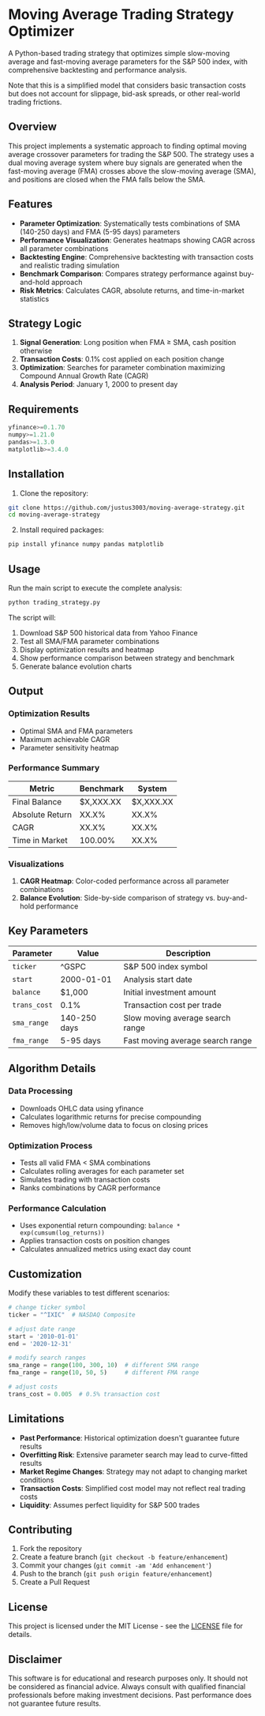 # Moving Average Trading Strategy Optimizer

A Python-based trading strategy that optimizes simple slow-moving average and fast-moving average parameters for the S&P 500 index, with comprehensive backtesting and performance analysis.

Note that this is a simplified model that considers basic transaction costs but does not account for slippage, bid-ask spreads, or other real-world trading frictions.

## Overview

This project implements a systematic approach to finding optimal moving average crossover parameters for trading the S&P 500. The strategy uses a dual moving average system where buy signals are generated when the fast-moving average (FMA) crosses above the slow-moving average (SMA), and positions are closed when the FMA falls below the SMA.

## Features

- **Parameter Optimization**: Systematically tests combinations of SMA (140-250 days) and FMA (5-95 days) parameters
- **Performance Visualization**: Generates heatmaps showing CAGR across all parameter combinations
- **Backtesting Engine**: Comprehensive backtesting with transaction costs and realistic trading simulation
- **Benchmark Comparison**: Compares strategy performance against buy-and-hold approach
- **Risk Metrics**: Calculates CAGR, absolute returns, and time-in-market statistics

## Strategy Logic

1. **Signal Generation**: Long position when FMA ≥ SMA, cash position otherwise
2. **Transaction Costs**: 0.1% cost applied on each position change
3. **Optimization**: Searches for parameter combination maximizing Compound Annual Growth Rate (CAGR)
4. **Analysis Period**: January 1, 2000 to present day

## Requirements

```python
yfinance>=0.1.70
numpy>=1.21.0
pandas>=1.3.0
matplotlib>=3.4.0
```

## Installation

1. Clone the repository:
```bash
git clone https://github.com/justus3003/moving-average-strategy.git
cd moving-average-strategy
```

2. Install required packages:
```bash
pip install yfinance numpy pandas matplotlib
```

## Usage

Run the main script to execute the complete analysis:

```bash
python trading_strategy.py
```

The script will:
1. Download S&P 500 historical data from Yahoo Finance
2. Test all SMA/FMA parameter combinations
3. Display optimization results and heatmap
4. Show performance comparison between strategy and benchmark
5. Generate balance evolution charts

## Output

### Optimization Results
- Optimal SMA and FMA parameters
- Maximum achievable CAGR
- Parameter sensitivity heatmap

### Performance Summary
| Metric | Benchmark | System |
|--------|-----------|---------|
| Final Balance | $X,XXX.XX | $X,XXX.XX |
| Absolute Return | XX.X% | XX.X% |
| CAGR | XX.X% | XX.X% |
| Time in Market | 100.00% | XX.X% |

### Visualizations
1. **CAGR Heatmap**: Color-coded performance across all parameter combinations
2. **Balance Evolution**: Side-by-side comparison of strategy vs. buy-and-hold performance

## Key Parameters

| Parameter | Value | Description |
|-----------|-------|-------------|
| `ticker` | ^GSPC | S&P 500 index symbol |
| `start` | 2000-01-01 | Analysis start date |
| `balance` | $1,000 | Initial investment amount |
| `trans_cost` | 0.1% | Transaction cost per trade |
| `sma_range` | 140-250 days | Slow moving average search range |
| `fma_range` | 5-95 days | Fast moving average search range |

## Algorithm Details

### Data Processing
- Downloads OHLC data using yfinance
- Calculates logarithmic returns for precise compounding
- Removes high/low/volume data to focus on closing prices

### Optimization Process
- Tests all valid FMA < SMA combinations
- Calculates rolling averages for each parameter set
- Simulates trading with transaction costs
- Ranks combinations by CAGR performance

### Performance Calculation
- Uses exponential return compounding: `balance * exp(cumsum(log_returns))`
- Applies transaction costs on position changes
- Calculates annualized metrics using exact day count

## Customization

Modify these variables to test different scenarios:

```python
# change ticker symbol
ticker = "^IXIC"  # NASDAQ Composite

# adjust date range
start = '2010-01-01'
end = '2020-12-31'

# modify search ranges
sma_range = range(100, 300, 10)  # different SMA range
fma_range = range(10, 50, 5)     # different FMA range

# adjust costs
trans_cost = 0.005  # 0.5% transaction cost
```

## Limitations

- **Past Performance**: Historical optimization doesn't guarantee future results
- **Overfitting Risk**: Extensive parameter search may lead to curve-fitted results
- **Market Regime Changes**: Strategy may not adapt to changing market conditions
- **Transaction Costs**: Simplified cost model may not reflect real trading costs
- **Liquidity**: Assumes perfect liquidity for S&P 500 trades

## Contributing

1. Fork the repository
2. Create a feature branch (`git checkout -b feature/enhancement`)
3. Commit your changes (`git commit -am 'Add enhancement'`)
4. Push to the branch (`git push origin feature/enhancement`)
5. Create a Pull Request

## License

This project is licensed under the MIT License - see the [LICENSE](LICENSE) file for details.

## Disclaimer

This software is for educational and research purposes only. It should not be considered as financial advice. Always consult with qualified financial professionals before making investment decisions. Past performance does not guarantee future results.
